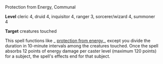 Protection from Energy, Communal

**Level** cleric 4, druid 4, inquisitor 4, ranger 3, sorcerer/wizard 4, summoner 4

**Target** creatures touched

This spell functions like _ [protection from energy](/pathfinderRPG/prd/spells/protectionFromEnergy.html#_protection-from-energy)_, except you divide the duration in 10-minute intervals among the creatures touched. Once the spell absorbs 12 points of energy damage per caster level (maximum 120 points) for a subject, the spell's effects end for that subject.

